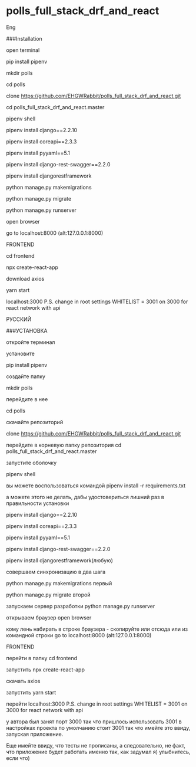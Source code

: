 # polls_full_stack_drf_and_react

Eng

###Installation

open terminal

pip install pipenv

mkdir polls

cd polls

clone https://github.com/EHGWRabbit/polls_full_stack_drf_and_react.git

cd polls_full_stack_drf_and_react.master

pipenv shell

pipenv install django==2.2.10

pipenv install coreapi==2.3.3

pipenv install pyyaml==5.1

pipenv install django-rest-swagger==2.2.0

pipenv install djangorestframework

python manage.py makemigrations

python manage.py migrate

python manage.py runserver

open browser

go to localhost:8000 (alt:127.0.0.1:8000)




FRONTEND

cd frontend


npx create-react-app 

download axios


yarn start

localhost:3000
P.S. change in root settings WHITELIST = 3001 on 3000 for react network with api



РУССКИЙ

###УСТАНОВКА

откройте терминал

установите

pip install pipenv

создайте папку

mkdir polls

перейдите в нее

cd polls

скачайте репозиторий

clone https://github.com/EHGWRabbit/polls_full_stack_drf_and_react.git


перейдите в корневую папку репозитория
cd polls_full_stack_drf_and_react.master

запустите оболочку 


pipenv shell

вы можете воспользоваться командой pipenv install -r requirements.txt

а можете этого не делать, дабы удостовериться лишний раз в правильности установки

pipenv install django==2.2.10

pipenv install coreapi==2.3.3

pipenv install pyyaml==5.1

pipenv install django-rest-swagger==2.2.0

pipenv install djangorestframework(любую)


совершаем синхронизацию в два шага 

python manage.py makemigrations  первый

python manage.py migrate  второй

запускаем сервер разработки
python manage.py runserver

открываем браузер
open browser

кому лень набирать в строке браузера - скопируйте или отсюда или из командной строки
go to localhost:8000 (alt:127.0.0.1:8000)




FRONTEND

перейти в папку 
cd frontend

запустить
npx create-react-app 

скачать 
axios

запустить
yarn start

перейти
localhost:3000
P.S. change in root settings WHITELIST = 3001 on 3000 for react network with api

у автора был занят порт 3000 так что пришлось использовать 3001
в настройках проекта по умолчанию стоит 3001 так что имейте это ввиду, запуская приложение.


Еще имейте ввиду, что тесты не прописаны, а следовательно, не факт, что приложение будет работать именно так, как задумал я) улыбнитесь, если что)



